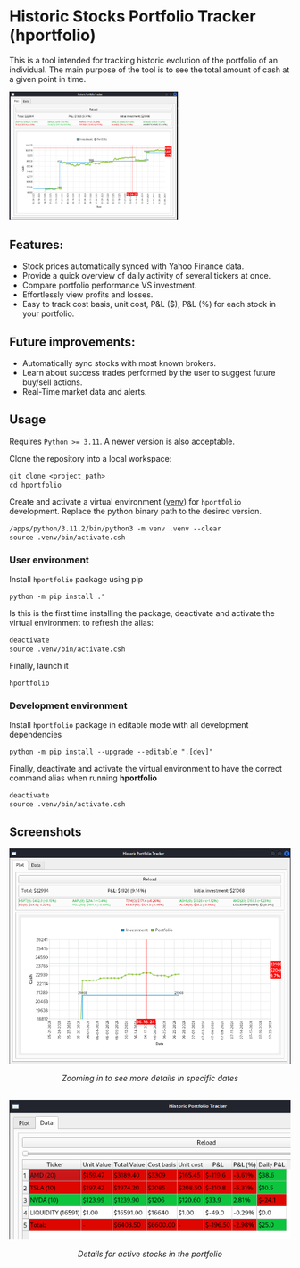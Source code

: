 # Historic Stocks Portfolio Tracker (hportfolio)

This is a tool intended for tracking historic evolution of the portfolio of an individual. The main purpose of the tool is to see the total amount of cash at a given point in time.

<img src="./doc/historic_view.png" alt="Alt text" width="60%"/>

## Features:

- Stock prices automatically synced with Yahoo Finance data.
- Provide a quick overview of daily activity of several tickers at once.
- Compare portfolio performance VS investment.
- Effortlessly view profits and losses.
- Easy to track cost basis, unit cost, P&L ($), P&L (%) for each stock in your portfolio.

## Future improvements:

- Automatically sync stocks with most known brokers.
- Learn about success trades performed by the user to suggest future buy/sell actions.
- Real-Time market data and alerts.


## Usage


Requires `Python >= 3.11`. A newer version is also acceptable.

Clone the repository into a local workspace:

```shell
git clone <project_path>
cd hportfolio
```

Create and activate a virtual environment ([venv](https://docs.python.org/3/library/venv.html)) for `hportfolio` development. Replace the python binary path to the desired version.
```shell
/apps/python/3.11.2/bin/python3 -m venv .venv --clear
source .venv/bin/activate.csh
```

### User environment

Install `hportfolio` package using pip

```shell
python -m pip install ."
```

Is this is the first time installing the package, deactivate and activate the virtual environment to refresh the alias:

```shell
deactivate
source .venv/bin/activate.csh
```

Finally, launch it

```shell
hportfolio
```


### Development environment

Install `hportfolio` package in editable mode with all development dependencies

```shell
python -m pip install --upgrade --editable ".[dev]"
```

Finally, deactivate and activate the virtual environment to have the correct command alias when running __hportfolio__

```shell
deactivate
source .venv/bin/activate.csh
```

## Screenshots

<div style="text-align: center;">
  <img src="./doc/historic_view_zoom.png"/>
  <p><em>Zooming in to see more details in specific dates</em></p>
</div>

<br>

<div style="text-align: center;">
  <img src="./doc/stocks_details.png"/>
  <p><em>Details for active stocks in the portfolio</em></p>
</div>
